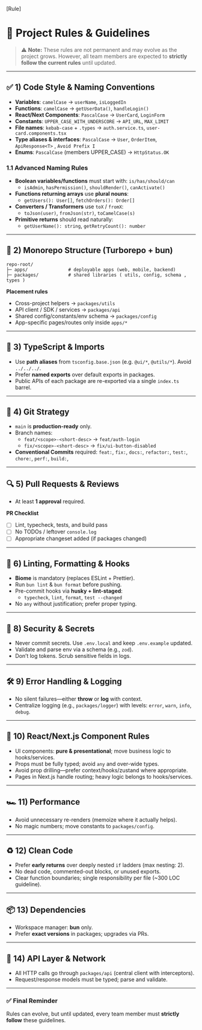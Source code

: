 [Rule]

# 📜 Project Rules & Guidelines

> ⚠️ **Note:** These rules are not permanent and may evolve as the project grows. However, all team members are expected to **strictly follow the current rules** until updated.

---

## ✅ 1) Code Style & Naming Conventions
- **Variables**: `camelCase` → `userName`, `isLoggedIn`
- **Functions**: `camelCase` → `getUserData()`, `handleLogin()`
- **React/Next Components**: `PascalCase` → `UserCard`, `LoginForm`
- **Constants**: `UPPER_CASE_WITH_UNDERSCORE` → `API_URL`, `MAX_LIMIT`
- **File names**: `kebab-case` + `.types` → `auth.service.ts`, `user-card.components.tsx`
- **Type aliases & interfaces**: `PascalCase` → `User`, `OrderItem`, `ApiResponse<T>` , `Avoid Prefix I`
- **Enums**: `PascalCase` (members UPPER_CASE) → `HttpStatus.OK`

### 1.1 Advanced Naming Rules
- **Boolean variables/functions** must start with: `is/has/should/can`
  - `isAdmin`, `hasPermission()`, `shouldRender()`, `canActivate()`
- **Functions returning arrays** use **plural nouns**:
  - `getUsers(): User[]`, `fetchOrders(): Order[]`
- **Converters / Transformers** use `toX` / `fromX`:
  - `toJson(user)`, `fromJson(str)`, `toCamelCase(s)`
- **Primitive returns** should read naturally:
  - `getUserName(): string`, `getRetryCount(): number`

---

## 📂 2) Monorepo Structure (Turborepo + bun)
```
repo-root/
├─ apps/               # deployable apps (web, mobile, backend)
├─ packages/           # shared libraries ( utils, config, schema , types )
```
**Placement rules**
- Cross-project helpers → `packages/utils`
- API client / SDK / services → `packages/api`
- Shared config/constants/env schema → `packages/config`
- App-specific pages/routes only inside `apps/*`

---

## 🧭 3) TypeScript & Imports
- Use **path aliases** from `tsconfig.base.json` (e.g. `@ui/*`, `@utils/*`). Avoid `../../../`.
- Prefer **named exports** over default exports in packages.
- Public APIs of each package are re-exported via a single `index.ts` barrel.

---

## 🌱 4) Git Strategy
- `main` is **production-ready** only.
- Branch names:
  - `feat/<scope>-<short-desc>` → `feat/auth-login`
  - `fix/<scope>-<short-desc>` → `fix/ui-button-disabled`
- **Conventional Commits** required: `feat:`, `fix:`, `docs:`, `refactor:`, `test:`, `chore:`, `perf:`, `build:`,

---

## 🔍 5) Pull Requests & Reviews
- At least **1 approval** required.

**PR Checklist**
- [ ] Lint, typecheck, tests, and build pass
- [ ] No TODOs / leftover `console.log`
- [ ] Appropriate changeset added (if packages changed)

---
## 🎨 6) Linting, Formatting & Hooks
- **Biome** is mandatory (replaces ESLint + Prettier).
- Run `bun lint` & `bun format` before pushing.
- Pre-commit hooks via **husky + lint-staged**:
  - `typecheck`, `lint`, `format`, `test --changed`
- No `any` without justification; prefer proper typing.

---

## 🔐 8) Security & Secrets
- Never commit secrets. Use `.env.local` and keep `.env.example` updated.
- Validate and parse env via a schema (e.g., `zod`).
- Don’t log tokens. Scrub sensitive fields in logs.

---

## 🛠 9) Error Handling & Logging
- No silent failures—either **throw** or **log** with context.
- Centralize logging (e.g., `packages/logger`) with levels: `error`, `warn`, `info`, `debug`.

---

## 🧩 10) React/Next.js Component Rules
- UI components: **pure & presentational**; move business logic to hooks/services.
- Props must be fully typed; avoid `any` and over-wide types.
- Avoid prop drilling—prefer context/hooks/zustand where appropriate.
- Pages in Next.js handle routing; heavy logic belongs to hooks/services.

---

## 🏎 11) Performance
- Avoid unnecessary re-renders (memoize where it actually helps).
- No magic numbers; move constants to `packages/config`.

---

## ♻️ 12) Clean Code
- Prefer **early returns** over deeply nested `if` ladders (max nesting: 2).
- No dead code, commented-out blocks, or unused exports.
- Clear function boundaries; single responsibility per file (~300 LOC guideline).

---

## 📦 13) Dependencies
- Workspace manager: **bun** only.
- Prefer **exact versions** in packages; upgrades via PRs.

---

## 🧰 14) API Layer & Network
- All HTTP calls go through `packages/api` (central client with interceptors).
- Request/response models must be typed; parse and validate.

---

### ✅ Final Reminder
Rules can evolve, but until updated, every team member must **strictly follow** these guidelines.
